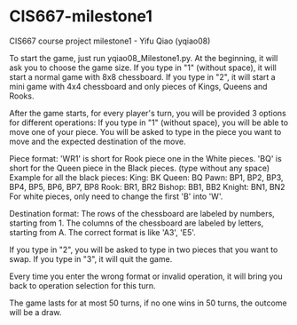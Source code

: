 # CIS667-milestone1
CIS667 course project milestone1 - Yifu Qiao (yqiao08)

To start the game, just run yqiao08_Milestone1.py. 
At the beginning, it will ask you to choose the game size. 
If you type in "1" (without space), it will start a normal game with 8x8 chessboard. 
If you type in "2", it will start a mini game with 4x4 chessboard and only pieces of Kings, Queens and Rooks. 

After the game starts, for every player's turn, you will be provided 3 options for different operations: 
If you type in "1" (without space), you will be able to move one of your piece. 
  You will be asked to type in the piece you want to move and the expected destination of the move. 
  
  Piece format: 
    'WR1' is short for Rook piece one in the White pieces. 
    'BQ' is short for the Queen piece in the Black pieces. 
    (type without any space)
    Example for all the black pieces: 
      King: BK
      Queen: BQ
      Pawn: BP1, BP2, BP3, BP4, BP5, BP6, BP7, BP8
      Rook: BR1, BR2
      Bishop: BB1, BB2
      Knight: BN1, BN2
    For white pieces, only need to change the first 'B' into 'W'. 
   
   Destination format: 
    The rows of the chessboard are labeled by numbers, starting from 1. 
    The columns of the chessboard are labeled by letters, starting from A. 
    The correct format is like 'A3', 'E5'. 
    
If you type in "2", you will be asked to type in two pieces that you want to swap. 
If you type in "3", it will quit the game. 

Every time you enter the wrong format or invalid operation, it will bring you back to operation selection for this turn. 

The game lasts for at most 50 turns, if no one wins in 50 turns, the outcome will be a draw. 

